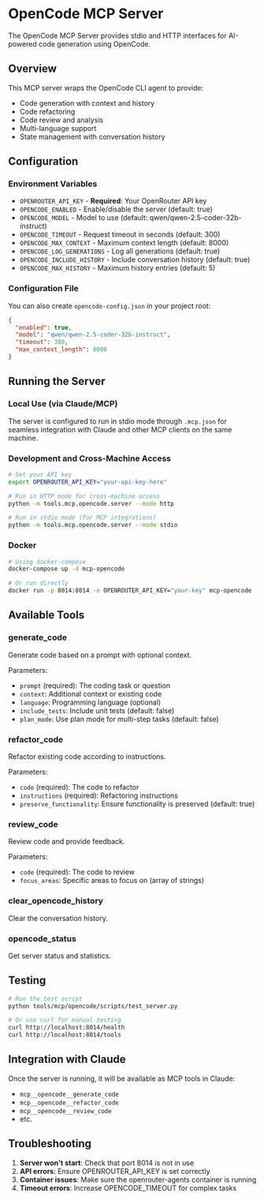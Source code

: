 # OpenCode MCP Server

The OpenCode MCP Server provides stdio and HTTP interfaces for AI-powered code generation using OpenCode.

## Overview

This MCP server wraps the OpenCode CLI agent to provide:
- Code generation with context and history
- Code refactoring
- Code review and analysis
- Multi-language support
- State management with conversation history

## Configuration

### Environment Variables

- `OPENROUTER_API_KEY` - **Required**: Your OpenRouter API key
- `OPENCODE_ENABLED` - Enable/disable the server (default: true)
- `OPENCODE_MODEL` - Model to use (default: qwen/qwen-2.5-coder-32b-instruct)
- `OPENCODE_TIMEOUT` - Request timeout in seconds (default: 300)
- `OPENCODE_MAX_CONTEXT` - Maximum context length (default: 8000)
- `OPENCODE_LOG_GENERATIONS` - Log all generations (default: true)
- `OPENCODE_INCLUDE_HISTORY` - Include conversation history (default: true)
- `OPENCODE_MAX_HISTORY` - Maximum history entries (default: 5)

### Configuration File

You can also create `opencode-config.json` in your project root:

```json
{
  "enabled": true,
  "model": "qwen/qwen-2.5-coder-32b-instruct",
  "timeout": 300,
  "max_context_length": 8000
}
```

## Running the Server

### Local Use (via Claude/MCP)

The server is configured to run in stdio mode through `.mcp.json` for seamless integration with Claude and other MCP clients on the same machine.

### Development and Cross-Machine Access

```bash
# Set your API key
export OPENROUTER_API_KEY="your-api-key-here"

# Run in HTTP mode for cross-machine access
python -m tools.mcp.opencode.server --mode http

# Run in stdio mode (for MCP integrations)
python -m tools.mcp.opencode.server --mode stdio
```

### Docker

```bash
# Using docker-compose
docker-compose up -d mcp-opencode

# Or run directly
docker run -p 8014:8014 -e OPENROUTER_API_KEY="your-key" mcp-opencode
```

## Available Tools

### generate_code
Generate code based on a prompt with optional context.

Parameters:
- `prompt` (required): The coding task or question
- `context`: Additional context or existing code
- `language`: Programming language (optional)
- `include_tests`: Include unit tests (default: false)
- `plan_mode`: Use plan mode for multi-step tasks (default: false)

### refactor_code
Refactor existing code according to instructions.

Parameters:
- `code` (required): The code to refactor
- `instructions` (required): Refactoring instructions
- `preserve_functionality`: Ensure functionality is preserved (default: true)

### review_code
Review code and provide feedback.

Parameters:
- `code` (required): The code to review
- `focus_areas`: Specific areas to focus on (array of strings)

### clear_opencode_history
Clear the conversation history.

### opencode_status
Get server status and statistics.

## Testing

```bash
# Run the test script
python tools/mcp/opencode/scripts/test_server.py

# Or use curl for manual testing
curl http://localhost:8014/health
curl http://localhost:8014/tools
```

## Integration with Claude

Once the server is running, it will be available as MCP tools in Claude:
- `mcp__opencode__generate_code`
- `mcp__opencode__refactor_code`
- `mcp__opencode__review_code`
- etc.

## Troubleshooting

1. **Server won't start**: Check that port 8014 is not in use
2. **API errors**: Ensure OPENROUTER_API_KEY is set correctly
3. **Container issues**: Make sure the openrouter-agents container is running
4. **Timeout errors**: Increase OPENCODE_TIMEOUT for complex tasks
